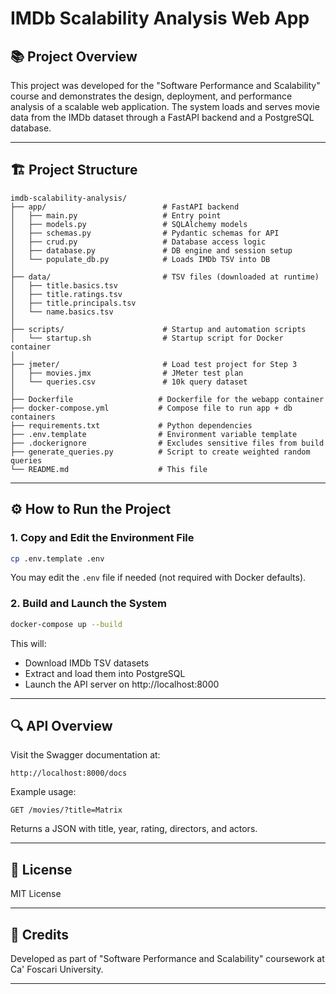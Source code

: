 # IMDb Scalability Analysis Web App

## 📚 Project Overview
This project was developed for the "Software Performance and Scalability" course and demonstrates the design, deployment, and performance analysis of a scalable web application. The system loads and serves movie data from the IMDb dataset through a FastAPI backend and a PostgreSQL database.

---

## 🏗️ Project Structure
```
imdb-scalability-analysis/
├── app/                          # FastAPI backend
│   ├── main.py                   # Entry point
│   ├── models.py                 # SQLAlchemy models
│   ├── schemas.py                # Pydantic schemas for API
│   ├── crud.py                   # Database access logic
│   ├── database.py               # DB engine and session setup
│   └── populate_db.py            # Loads IMDb TSV into DB
│
├── data/                         # TSV files (downloaded at runtime)
│   ├── title.basics.tsv
│   ├── title.ratings.tsv
│   ├── title.principals.tsv
│   └── name.basics.tsv
│
├── scripts/                      # Startup and automation scripts
│   └── startup.sh                # Startup script for Docker container
│
├── jmeter/                       # Load test project for Step 3
│   ├── movies.jmx                # JMeter test plan
│   └── queries.csv               # 10k query dataset
│
├── Dockerfile                   # Dockerfile for the webapp container
├── docker-compose.yml           # Compose file to run app + db containers
├── requirements.txt             # Python dependencies
├── .env.template                # Environment variable template
├── .dockerignore                # Excludes sensitive files from build
├── generate_queries.py          # Script to create weighted random queries
└── README.md                    # This file
```

---

## ⚙️ How to Run the Project

### 1. Copy and Edit the Environment File
```bash
cp .env.template .env
```
You may edit the `.env` file if needed (not required with Docker defaults).

### 2. Build and Launch the System
```bash
docker-compose up --build
```
This will:
- Download IMDb TSV datasets
- Extract and load them into PostgreSQL
- Launch the API server on http://localhost:8000

---

## 🔍 API Overview
Visit the Swagger documentation at:
```
http://localhost:8000/docs
```
Example usage:
```
GET /movies/?title=Matrix
```
Returns a JSON with title, year, rating, directors, and actors.

---

## 📄 License
MIT License

---

## 🙌 Credits
Developed as part of "Software Performance and Scalability" coursework at Ca' Foscari University.

---